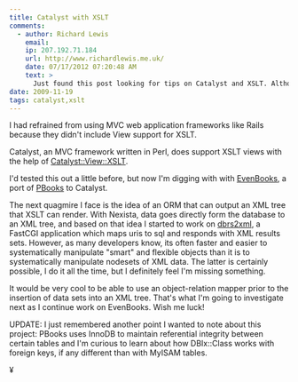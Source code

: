```yaml
---
title: Catalyst with XSLT
comments:
  - author: Richard Lewis
    email:
    ip: 207.192.71.184
    url: http://www.richardlewis.me.uk/
    date: 07/17/2012 07:20:48 AM
    text: >
      Just found this post looking for tips on Catalyst and XSLT. Although I'm sure you've either solved your problem or don't care anymore, just thought I'd share that I've been using XML::Generator::PerlData as way of getting data from the database into an XML nodeset. Consequently, I use a SAX-based workflow.
date: 2009-11-19
tags: catalyst,xslt
---
```

I had refrained from using MVC web application frameworks like Rails because they didn't include View support for XSLT.

Catalyst, an MVC framework written in Perl, does support XSLT views with the help of  <a href="http://www.docunext.com/wiki/Catalyst::View::XSLT">Catalyst::View::XSLT</a>.

I'd tested this out a little before, but now I'm digging with with [EvenBooks](http://www.evenbooks.com/blog/), a port of [PBooks](http://www.pbooks.org/blog/) to Catalyst.

The next quagmire I face is the idea of an ORM that can output an XML tree that XSLT can render. With Nexista, data goes directly form the database to an XML tree, and based on that idea I started to work on [dbrs2xml](http://www.dbrs2xml.com), a FastCGI application which maps uris to sql and responds with XML results sets. However, as many developers know, its often faster and easier to systematically manipulate "smart" and flexible objects than it is to systematically manipulate nodesets of XML data. The latter is certainly possible, I do it all the time, but I definitely feel I'm missing something.

It would be very cool to be able to use an object-relation mapper prior to the insertion of data sets into an XML tree. That's what I'm going to investigate next as I continue work on EvenBooks. Wish me luck!

UPDATE: I just remembered another point I wanted to note about this project: PBooks uses InnoDB to maintain referential integrity between certain tables and I'm curious to learn about how DBIx::Class works with foreign keys, if any different than with MyISAM tables.

¥

